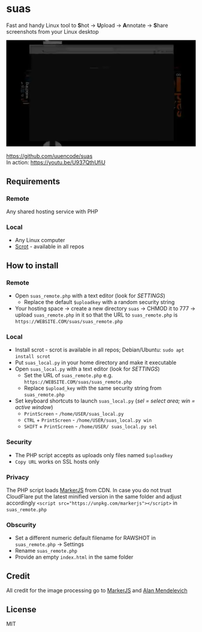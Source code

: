 # suas

Fast and handy Linux tool to **S**hot → **U**pload → **A**nnotate → **S**hare screenshots from your Linux desktop

![suas demo](/this-is-not-GIF.webp "void")

https://github.com/uuencode/suas  
In action: https://youtu.be/U937QthUfiU

## Requirements

### Remote

Any shared hosting service with PHP

### Local

- Any Linux computer
- [Scrot](https://en.wikipedia.org/wiki/Scrot) - available in all repos

## How to install

### Remote

- Open `suas_remote.php` with a text editor (look for *SETTINGS*)
	- Replace the default `$uploadkey` with a random security string
- Your hosting space → create a new directory `suas` → CHMOD it to 777 → upload `suas_remote.php` in it so that the URL to `suas_remote.php` is `https://WEBSITE.COM/suas/suas_remote.php`

### Local

- Install scrot - scrot is available in all repos; Debian/Ubuntu: `sudo apt install scrot`
- Put `suas_local.py` in your home directory and make it executable
- Open `suas_local.py` with a text editor (look for *SETTINGS*)
	- Set the URL of `suas_remote.php` e.g. `https://WEBSITE.COM/suas/suas_remote.php`
	- Replace `$upload_key` with the same security string from `suas_remote.php`
- Set keyboard shortcuts to launch `suas_local.py` (*sel = select area; win = active window*)
	- `PrintScreen` - `/home/USER/suas_local.py`
	- `CTRL` + `PrintScreen` - `/home/USER/suas_local.py win`
	- `SHIFT` + `PrintScreen` - `/home/USER/ suas_local.py sel`

### Security

- The PHP script accepts as uploads only files named `$uploadkey`
- `Copy URL` works on SSL hosts only

### Privacy
The PHP script loads [MarkerJS](https://markerjs.com/) from CDN. In case you do not trust CloudFlare put the latest minified version in the same folder and adjust accordingly `<script src="https://unpkg.com/markerjs"></script>` in `suas_remote.php`

### Obscurity

- Set a different numeric default filename for RAWSHOT in `suas_remote.php` → Settings
- Rename `suas_remote.php`
- Provide an empty `index.html` in the same folder

## Credit

All credit for the image processing go to [MarkerJS](https://markerjs.com/) and [Alan Mendelevich](https://ailon.org/)

## License

MIT
